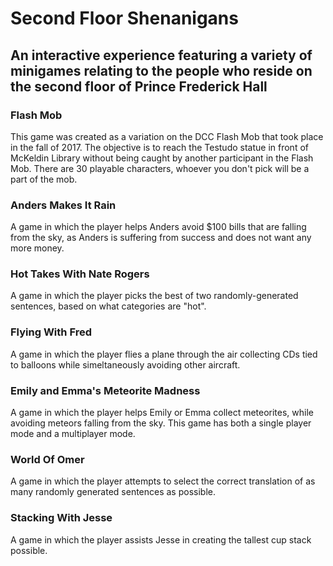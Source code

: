 # Second Floor Shenanigans
## An interactive experience featuring a variety of minigames relating to the people who reside on the second floor of Prince Frederick Hall

### Flash Mob
This game was created as a variation on the DCC Flash Mob that took place in the fall of 2017. The objective is to reach the Testudo statue in front of McKeldin Library without being caught by another participant in the Flash Mob. There are 30 playable characters, whoever you don't pick will be a part of the mob.

### Anders Makes It Rain
A game in which the player helps Anders avoid $100 bills that are falling from the sky, as Anders is suffering from success and does not want any more money.

### Hot Takes With Nate Rogers
A game in which the player picks the best of two randomly-generated sentences, based on what categories are "hot".

### Flying With Fred
A game in which the player flies a plane through the air collecting CDs tied to balloons while simeltaneously avoiding other aircraft.

### Emily and Emma's Meteorite Madness
A game in which the player helps Emily or Emma collect meteorites, while avoiding meteors falling from the sky. This game has both a single player mode and a multiplayer mode.

### World Of Omer
A game in which the player attempts to select the correct translation of as many randomly generated sentences as possible.

### Stacking With Jesse
A game in which the player assists Jesse in creating the tallest cup stack possible.
